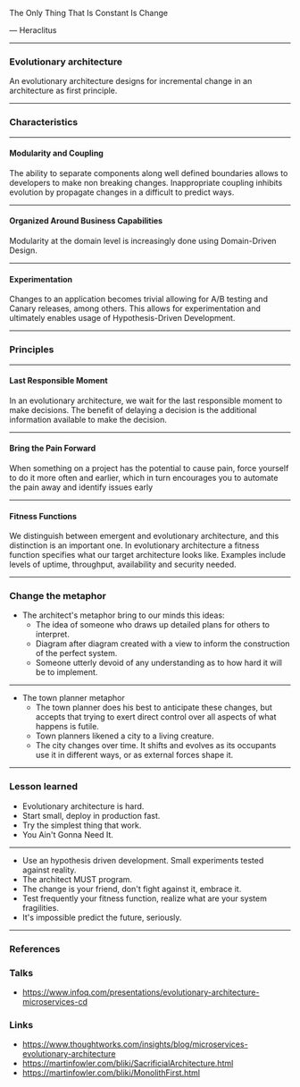 
The Only Thing That Is Constant Is Change

― Heraclitus

---

### Evolutionary architecture

An evolutionary architecture designs for incremental change in an architecture as first principle.

---

### Characteristics

---

#### Modularity and Coupling

The ability to separate components along well defined boundaries allows to developers to make non breaking changes.
Inappropriate coupling inhibits evolution by propagate changes in a difficult to predict ways.

---

#### Organized Around Business Capabilities

Modularity at the domain level is increasingly done using Domain-Driven Design.

---

#### Experimentation

Changes to an application becomes trivial allowing for A/B testing and Canary releases, among others.
This allows for experimentation and ultimately enables usage of Hypothesis-Driven Development.

---

### Principles

---

#### Last Responsible Moment

In an evolutionary architecture, we wait for the last responsible moment to make decisions.
The benefit of delaying a decision is the additional information available to make the decision.

---

#### Bring the Pain Forward

When something on a project has the potential to cause pain, force yourself to do it more often and earlier,
which in turn encourages you to automate the pain away and identify issues early

---

#### Fitness Functions

We distinguish between emergent and evolutionary architecture, and this distinction is an important one.
In evolutionary architecture a fitness function specifies what our target architecture looks like.
Examples include levels of uptime, throughput, availability and security needed.

---

### Change the metaphor

* The architect's metaphor bring to our minds this ideas:
  * The idea of someone who draws up detailed plans for others to interpret.
  * Diagram after diagram created with a view to inform the construction of the perfect system.
  * Someone utterly devoid of any understanding as to how hard it will be to implement.

---

* The town planner metaphor
  * The town planner does his best to anticipate these changes, but accepts
    that trying to exert direct control over all aspects of what happens is futile.
  * Town planners likened a city to a living creature.
  * The city changes over time. It shifts and evolves as its occupants use it in different ways,
    or as external forces shape it.

---

### Lesson learned

* Evolutionary architecture is hard.
* Start small, deploy in production fast.
* Try the simplest thing that work.
* You Ain't Gonna Need It.

---

* Use an hypothesis driven development. Small experiments tested against reality.
* The architect MUST program.
* The change is your friend, don't fight against it, embrace it.
* Test frequently your fitness function, realize what are your system fragilities.
* It's impossible predict the future, seriously.

---

### References

### Talks

* https://www.infoq.com/presentations/evolutionary-architecture-microservices-cd

### Links

* https://www.thoughtworks.com/insights/blog/microservices-evolutionary-architecture
* https://martinfowler.com/bliki/SacrificialArchitecture.html
* https://martinfowler.com/bliki/MonolithFirst.html
